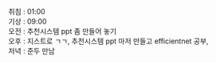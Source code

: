 취침 : 01:00  
기상 : 09:00  
오전 : 추천시스템 ppt 좀 만들어 놓기  
오후 : 지스트로 ㄱㄱ, 추천시스템 ppt 마저 만들고 efficientnet 공부,  
저녁 : 준두 만남  
